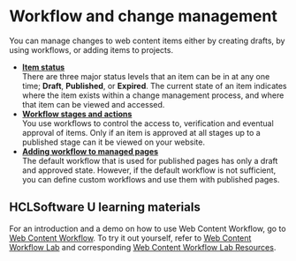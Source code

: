 # Workflow and change management

You can manage changes to web content items either by creating drafts, by using workflows, or adding items to projects.

-   **[Item status](wcm_managing_workflow_status.md)**  
There are three major status levels that an item can be in at any one time; **Draft**, **Published**, or **Expired**. The current state of an item indicates where the item exists within a change management process, and where that item can be viewed and accessed.
-   **[Workflow stages and actions](../workflow/workflow_stages_actions/index.md)**  
You use workflows to control the access to, verification and eventual approval of items. Only if an item is approved at all stages up to a published stage can it be viewed on your website.
-   **[Adding workflow to managed pages](wcm_mngpages_addworkflow.md)**  
The default workflow that is used for published pages has only a draft and approved state. However, if the default workflow is not sufficient, you can define custom workflows and use them with published pages.

## HCLSoftware U learning materials

For an introduction and a demo on how to use Web Content Workflow, go to [Web Content Workflow](https://hclsoftwareu.hcltechsw.com/component/axs/?view=sso_config&id=3&forward=https%3A%2F%2Fhclsoftwareu.hcltechsw.com%2Fcourses%2Flesson%2F%3Fid%3D2787). To try it out yourself, refer to [Web Content Workflow Lab](https://hclsoftwareu.hcltechsw.com/images/Lc4sMQCcN5uxXmL13gSlsxClNTU3Mjc3NTc4MTc2/DS_Academy/DX/Business_User/HDX-BU-200_Web_Content_Workflow_Lab.pdf) and corresponding [Web Content Workflow Lab Resources](https://hclsoftwareu.hcltechsw.com/images/Lc4sMQCcN5uxXmL13gSlsxClNTU3Mjc3NTc4MTc2/DS_Academy/DX/Business_User/HDX-BU-200_Web_Content_Workflow_Lab_Resources.zip).


